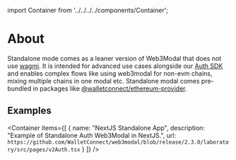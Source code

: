 import Container from '../../../../components/Container';

# About

Standalone mode comes as a leaner version of Web3Modal that does not use [wagmi](https://wagmi.sh). It is intended for advanced use cases alongside our [Auth SDK](../../../../api/auth.md) and enables complex flows like using web3modal for non-evm chains, mixing multiple chains in one modal etc. Standalone modal comes pre-bundled in packages like [@walletconnect/ethereum-provider](https://www.npmjs.com/package/@walletconnect/ethereum-provider).

## Examples

<Container
items={[
{
name: "NextJS Standalone App",
description: "Example of Standalone Auth Web3Modal in NextJS.",
url: `https://github.com/WalletConnect/web3modal/blob/release/2.3.0/laboratory/src/pages/v2Auth.tsx`
}
]}
/>
